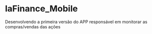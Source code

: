 # laFinance_Mobile

Desenvolvendo a primeira versão do APP responsável em
monitorar as compras/vendas das ações
